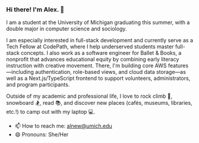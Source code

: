 ### Hi there! I'm Alex. 👋

I am a student at the University of Michigan graduating this summer, with a double major in computer science and sociology. 

I am especially interested in full-stack development and currently serve as a Tech Fellow at CodePath, where I help underserved students master full-stack concepts. I also work as a software engineer for Ballet & Books, a nonprofit that advances educational equity by combining early literacy instruction with creative movement. There, I'm building core AWS features—including authentication, role-based views, and cloud data storage—as well as a Next.js/TypeScript frontend to support volunteers, administrators, and program participants.

Outside of my academic and professional life, I love to rock climb 🧗, snowboard 🏂, read 📚, and discover new places (cafés, museums, libraries, etc.!) to camp out with my laptop 💻.

- 📫 How to reach me: alnew@umich.edu
- 😄 Pronouns: She/Her

<!-- <a href="#"><img align="center" src="https://github-readme-stats-alexbnewmans-projects.vercel.app/api/top-langs/?username=alexbnewman&hide=java&langs_count=10&v=174&theme=dark&layout=compact&hide_border=true&bg_color=0D1117&exclude_repo=readme-card" height="220px" alt="Most used languages"></a> -->
